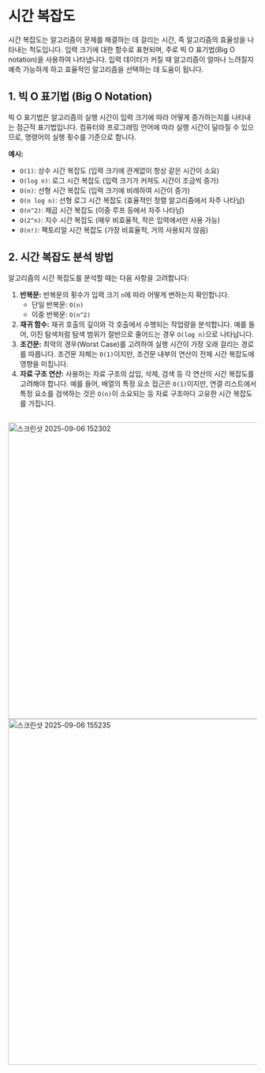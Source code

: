# 시간 복잡도

시간 복잡도는 알고리즘이 문제를 해결하는 데 걸리는 시간, 즉 알고리즘의 효율성을 나타내는 척도입니다. 입력 크기에 대한 함수로 표현되며, 주로 빅 O 표기법(Big O notation)을 사용하여 나타냅니다. 입력 데이터가 커질 때 알고리즘이 얼마나 느려질지 예측 가능하게 하고 효율적인 알고리즘을 선택하는 데 도움이 됩니다.

## 1. 빅 O 표기법 (Big O Notation)

빅 O 표기법은 알고리즘의 실행 시간이 입력 크기에 따라 어떻게 증가하는지를 나타내는 점근적 표기법입니다. 컴퓨터와 프로그래밍 언어에 따라 실행 시간이 달라질 수 있으므로, 명령어의 실행 횟수를 기준으로 합니다.

**예시:**

- `O(1)`: 상수 시간 복잡도 (입력 크기에 관계없이 항상 같은 시간이 소요)
- `O(log n)`: 로그 시간 복잡도 (입력 크기가 커져도 시간이 조금씩 증가)
- `O(n)`: 선형 시간 복잡도 (입력 크기에 비례하여 시간이 증가)
- `O(n log n)`: 선형 로그 시간 복잡도 (효율적인 정렬 알고리즘에서 자주 나타남)
- `O(n^2)`: 제곱 시간 복잡도 (이중 루프 등에서 자주 나타남)
- `O(2^n)`: 지수 시간 복잡도 (매우 비효율적, 작은 입력에서만 사용 가능)
- `O(n!)`: 팩토리얼 시간 복잡도 (가장 비효율적, 거의 사용되지 않음)

## 2. 시간 복잡도 분석 방법

알고리즘의 시간 복잡도를 분석할 때는 다음 사항을 고려합니다:

1.  **반복문:** 반복문의 횟수가 입력 크기 `n`에 따라 어떻게 변하는지 확인합니다.
    - 단일 반복문: `O(n)`
    - 이중 반복문: `O(n^2)`
2.  **재귀 함수:** 재귀 호출의 깊이와 각 호출에서 수행되는 작업량을 분석합니다. 예를 들어, 이진 탐색처럼 탐색 범위가 절반으로 줄어드는 경우 `O(log n)`으로 나타납니다.
3.  **조건문:** 최악의 경우(Worst Case)를 고려하여 실행 시간이 가장 오래 걸리는 경로를 따릅니다. 조건문 자체는 `O(1)`이지만, 조건문 내부의 연산이 전체 시간 복잡도에 영향을 미칩니다.
4.  **자료 구조 연산:** 사용하는 자료 구조의 삽입, 삭제, 검색 등 각 연산의 시간 복잡도를 고려해야 합니다. 예를 들어, 배열의 특정 요소 접근은 `O(1)`이지만, 연결 리스트에서 특정 요소를 검색하는 것은 `O(n)`이 소요되는 등 자료 구조마다 고유한 시간 복잡도를 가집니다.

##

<img width="800" height="600" alt="스크린샷 2025-09-06 152302" src="https://github.com/user-attachments/assets/16e30763-f1fd-42b7-ba09-156faa95161a" />

<img width="800" height="700" alt="스크린샷 2025-09-06 155235" src="https://github.com/user-attachments/assets/da425af8-8c4e-487d-9f78-c47d3579873e" />
